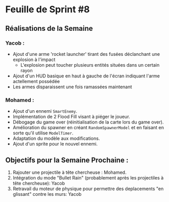 # Feuille de Sprint #8

## Réalisations de la Semaine

### Yacob :
- Ajout d'une arme 'rocket launcher' tirant des fusées déclanchant une explosion à l'impact
   - L'explosion peut toucher plusieurs entités situées dans un certain rayon
- Ajout d'un HUD basique en haut à gauche de l'écran indiquant l'arme actellement possédée
- Les armes disparaissent une fois ramassées maintenant

### Mohamed :
- Ajout d'un ennemi `SmartEnemy`.
- Implémentation de 2 Flood Fill visant à piéger le joueur.
- Débogage du game over (réinitialisation de la carte lors du game over).
- Amélioration du spawner en créant `RandomSpawnerModel` et en faisant en sorte qu'il utilise `ModelTimer`.
- Adaptation du modèle aux modifications.
- Ajout d'un sprite pour le nouvel ennemi.


## Objectifs pour la Semaine Prochaine :

1. Rajouter une projectile à tête chercheuse : Mohamed.
2. Intégration du mode "Bullet Rain" (probablement après les projectiles à tête chercheuse): Yacob
3. Retravail du moteur de physique pour permettre des deplacements "en glissant" contre les murs: Yacob